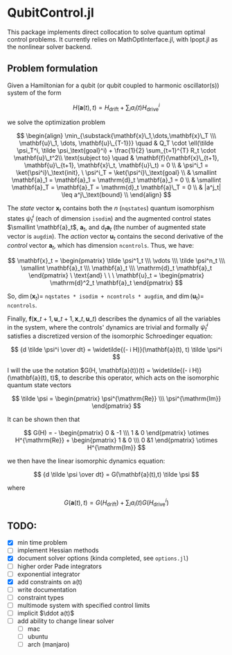 # QubitControl.jl

This package implements direct collocation to solve quantum optimal control problems. It currently relies on MathOptInterface.jl, with Ipopt.jl as the nonlinear solver backend.

## Problem formulation

Given a Hamiltonian for a qubit (or qubit coupled to harmonic oscillator(s)) system of the form

$$
H(\mathbf{{a}}(t), t ) = H_{\text{drift}} + \sum_{i} a_i(t) H_{\text{drive}}^i
$$

we solve the optimization problem

$$
\begin{align}
\min_{\substack{\mathbf{x}\_1,\dots,\mathbf{x}\_T \\\ \mathbf{u}\_1, \dots, \mathbf{u}\_{T-1}}} \quad
& Q_T \cdot \ell(\tilde \psi_T^i, \tilde \psi_\text{goal}^i) + \frac{1}{2} \sum_{t=1}^{T} R_t \cdot \mathbf{u}\_t^2\\ 
\text{subject to} \quad 
& \mathbf{f}(\mathbf{x}\_{t+1}, \mathbf{u}\_{t+1}, \mathbf{x}\_t, \mathbf{u}\_t) = 0  \\
& \psi^i_1 = \ket{\psi^i}\_\text{init}, \ \psi^i_T = \ket{\psi^i}\_\text{goal} \\
& \smallint \mathbf{a}_1 = \mathbf{a}_1 = \mathrm{d}_t \mathbf{a}_1 = 0 \\  
& \smallint \mathbf{a}_T = \mathbf{a}_T = \mathrm{d}_t \mathbf{a}\_T = 0 \\
& |a^j_t| \leq a^j\_\text{bound} \\
\end{align}
$$

The *state* vector $\mathbf{x}_t$ contains both the $n$ (`nqstates`) quantum isomorphism states $\tilde \psi^i_t$ (each of dimension `isodim`) and the augmented control states $\smallint \mathbf{a}_t$, $\mathbf{a}_t$, and $\mathrm{d}_t \mathbf{a}_t$ (the number of augmented state vector is `augdim`). The *action* vector $\mathbf{u}_t$ contains the second derivative of the *control* vector $\mathbf{a}_t$, which has dimension `ncontrols`. Thus, we have:

$$
\mathbf{x}_t = \begin{pmatrix} \tilde \psi^1_t \\\ \vdots \\\ \tilde \psi^n_t \\\ \smallint \mathbf{a}_t \\\ \mathbf{a}_t \\\ \mathrm{d}_t \mathbf{a}_t \end{pmatrix} \ \text{and} \ \ \ \mathbf{u}_t = \begin{pmatrix} \mathrm{d}^2_t \mathbf{a}_t  \end{pmatrix}
$$

So, $\dim(\mathbf{x}_t) =$ `nqstates * isodim + ncontrols * augdim`, and $\dim(\mathbf{u}_t)=$ `ncontrols`.

Finally, $\mathbf{f}(\mathbf{x}\_{t+1}, \mathbf{u}\_{t+1}, \mathbf{x}\_t, \mathbf{u}\_t)$ describes the dynamics of all the variables in the system, where the controls' dynamics are trivial and formally $\tilde \psi^i_t$ satisfies a discretized version of the isomorphic Schroedinger equation:

$$
{d \tilde \psi^i \over dt} = \widetilde{(- i H)}(\mathbf{a}(t), t) \tilde \psi^i
$$

I will the use the notation $G(H, \mathbf{a}(t))(t) = \widetilde{(- i H)}(\mathbf{a}(t), t)$, to describe this operator, which acts on the isomorphic quantum state vectors 

$$
\tilde \psi = \begin{pmatrix} \psi^{\mathrm{Re}} \\\ \psi^{\mathrm{Im}} \end{pmatrix}
$$ 

It can be shown then that

$$
G(H) =  - \begin{pmatrix} 0 & -1 \\\ 1 & 0 \end{pmatrix} \otimes H^{\mathrm{Re}} + \begin{pmatrix} 1 & 0 \\\ 0 &1 \end{pmatrix} \otimes H^{\mathrm{Im}}
$$

we then have the linear isomorphic dynamics equation:

$$
{d \tilde \psi \over dt} = G(\mathbf{a}(t),t) \tilde \psi
$$

where

$$
G(\mathbf{a}(t),t) = G(H_{\text{drift}}) + \sum_i a_i(t) G(H_{\text{drive}}^i) 
$$

## TODO: 

- [x] min time problem
- [ ] implement Hessian methods
- [x] document solver options (kinda completed, see `options.jl`)
- [ ] higher order Pade integrators
- [ ] exponential integrator
- [x] add constraints on a(t)
- [ ] write documentation 
- [ ] constraint types
- [ ] multimode system with specified control limits
- [ ] implicit $\ddot a(t)$
- [ ] add ability to change linear solver
  - [ ] mac
  - [ ] ubuntu
  - [ ] arch (manjaro)
